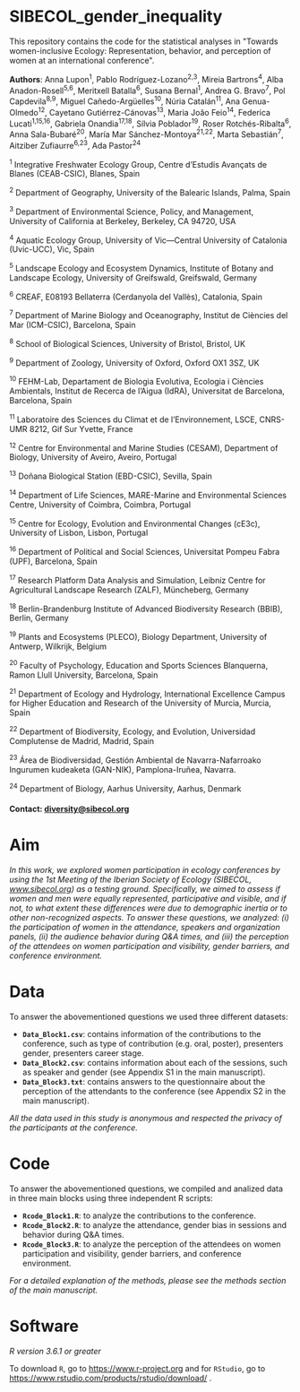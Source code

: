 # SIBECOL_gender_inequality
This repository contains the code for the statistical analyses in "Towards women-inclusive Ecology: Representation, behavior, and perception of women at an international conference".

__Authors__: Anna Lupon<sup>1</sup>, Pablo Rodríguez-Lozano<sup>2,3</sup>, Mireia Bartrons<sup>4</sup>, Alba Anadon-Rosell<sup>5,6</sup>, Meritxell Batalla<sup>6</sup>, Susana Bernal<sup>1</sup>, Andrea G. Bravo<sup>7</sup>, Pol Capdevila<sup>8,9</sup>, Miguel Cañedo-Argüelles<sup>10</sup>, Núria Catalán<sup>11</sup>, Ana Genua-Olmedo<sup>12</sup>, Cayetano Gutiérrez-Cánovas<sup>13</sup>, Maria João Feio<sup>14</sup>, Federica Lucati<sup>1,15,16</sup>, Gabriela Onandia<sup>17,18</sup>, Sílvia Poblador<sup>19</sup>, Roser Rotchés-Ribalta<sup>6</sup>, Anna Sala-Bubaré<sup>20</sup>, María Mar Sánchez-Montoya<sup>21,22</sup>, Marta Sebastián<sup>7</sup>, Aitziber Zufiaurre<sup>6,23</sup>, Ada Pastor<sup>24</sup> 

<sup>1</sup> Integrative Freshwater Ecology Group, Centre d’Estudis Avançats de Blanes (CEAB-CSIC), Blanes, Spain

<sup>2</sup> Department of Geography, University of the Balearic Islands, Palma, Spain

<sup>3</sup> Department of Environmental Science, Policy, and Management, University of California at Berkeley, Berkeley, CA 94720, USA

<sup>4</sup> Aquatic Ecology Group, University of Vic—Central University of Catalonia (Uvic-UCC), Vic, Spain

<sup>5</sup> Landscape Ecology and Ecosystem Dynamics, Institute of Botany and Landscape Ecology, University of Greifswald, Greifswald, Germany

<sup>6</sup> CREAF, E08193 Bellaterra (Cerdanyola del Vallès), Catalonia, Spain

<sup>7</sup> Department of Marine Biology and Oceanography, Institut de Ciències del Mar (ICM-CSIC), Barcelona, Spain

<sup>8</sup> School of Biological Sciences, University of Bristol, Bristol, UK

<sup>9</sup> Department of Zoology, University of Oxford, Oxford OX1 3SZ, UK

<sup>10</sup> FEHM-Lab, Departament de Biologia Evolutiva, Ecologia i Ciències Ambientals, Institut de Recerca de l’Aigua (IdRA), Universitat de Barcelona, Barcelona, Spain

<sup>11</sup> Laboratoire des Sciences du Climat et de l’Environnement, LSCE, CNRS-UMR 8212, Gif Sur Yvette, France

<sup>12</sup> Centre for Environmental and Marine Studies (CESAM), Department of Biology, University of Aveiro, Aveiro, Portugal

<sup>13</sup> Doñana Biological Station (EBD-CSIC), Sevilla, Spain

<sup>14</sup> Department of Life Sciences, MARE-Marine and Environmental Sciences Centre, University of Coimbra, Coimbra, Portugal

<sup>15</sup> Centre for Ecology, Evolution and Environmental Changes (cE3c), University of Lisbon, Lisbon, Portugal 

<sup>16</sup> Department of Political and Social Sciences, Universitat Pompeu Fabra (UPF), Barcelona, Spain

<sup>17</sup> Research Platform Data Analysis and Simulation, Leibniz Centre for Agricultural Landscape Research (ZALF), Müncheberg, Germany

<sup>18</sup> Berlin-Brandenburg Institute of Advanced Biodiversity Research (BBIB), Berlin, Germany

<sup>19</sup> Plants and Ecosystems (PLECO), Biology Department, University of Antwerp, Wilkrijk, Belgium

<sup>20</sup> Faculty of Psychology, Education and Sports Sciences Blanquerna, Ramon Llull University, Barcelona, Spain

<sup>21</sup> Department of Ecology and Hydrology, International Excellence Campus for Higher Education and Research of the University of Murcia, Murcia, Spain

<sup>22</sup> Department of Biodiversity, Ecology, and Evolution, Universidad Complutense de Madrid, Madrid, Spain

<sup>23</sup> Área de Biodiversidad, Gestión Ambiental de Navarra-Nafarroako Ingurumen kudeaketa (GAN-NIK), Pamplona-Iruñea, Navarra.

<sup>24</sup> Department of Biology, Aarhus University, Aarhus, Denmark



#### Contact: diversity@sibecol.org

# Aim
_In this work, we explored women participation in ecology conferences by using the 1st Meeting of the Iberian Society of Ecology (SIBECOL, www.sibecol.org) as a testing ground. Specifically, we aimed to assess if women and men were equally represented, participative and visible, and if not, to what extent these differences were due to demographic inertia or to other non-recognized aspects. To answer these questions, we analyzed: (i) the participation of women in the attendance, speakers and organization panels, (ii) the audience behavior during Q&A times, and (iii) the perception of the attendees on women participation and visibility, gender barriers, and conference environment._

# Data
To answer the abovementioned questions we used three different datasets: 

- __`Data_Block1.csv`__: contains information of the contributions to the conference, such as type of contribution (e.g. oral, poster), presenters gender, presenters career stage. 
- __`Data_Block2.csv`__: contains information about each of the sessions, such as speaker and gender (see Appendix S1 in the main manuscript). 
- __`Data_Block3.txt`__: contains answers to the questionnaire about the perception of the attendants to the conference (see Appendix S2 in the main manuscript). 

_All the data used in this study is anonymous and respected the privacy of the participants at the conference._

# Code

To answer the abovementioned questions, we compiled and analized data in three main blocks using three independent R scripts: 

- __`Rcode_Block1.R`__: to analyze the contributions to the conference.
- __`Rcode_Block2.R`__: to analyze the attendance, gender bias in sessions and behavior during Q&A times.
- __`Rcode_Block3.R`__: to analyze the perception of the attendees on women participation and visibility, gender barriers, and conference environment.

_For a detailed explanation of the methods, please see the methods section of the main manuscript._

# Software
_R version 3.6.1 or greater_

To download `R`, go to https://www.r-project.org and for `RStudio`, go to https://www.rstudio.com/products/rstudio/download/ .

